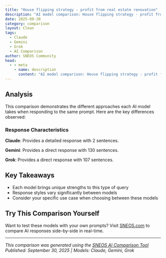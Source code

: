 ```yaml
---
title: "House flipping strategy - profit from real estate renovation"
description: "AI model comparison: House flipping strategy - profit from real estate renovation..."
date: 2025-09-30
category: comparison
layout: Clean
tags:
  - Claude
  - Gemini
  - Grok
  - AI Comparison
author: SNEOS Community
head:
  - - meta
    - name: description
      content: "AI model comparison: House flipping strategy - profit from real estate renovation..."
---
```


<ChatComparison
  title="House flipping strategy - profit from real estate renovation"
  prompt="House flipping strategy - profit from real estate renovation"
  :responses='{"Claude": "Here\u0027s a comprehensive house flipping strategy guide:\n\n## Market Research \u0026 Property Selection\n\n**Target Properties:**\n- Distressed properties 10-20% below market value\n- Structurally sound homes needing cosmetic updates\n- Properties in stable or improving neighborhoods\n- 3-4 bedroom homes (broader buyer appeal)\n\n**Key Metrics:**\n- **70% Rule**: Pay no more than 70% of ARV (After Repair Value) minus renovation costs\n- Example: $300k ARV - $50k repairs = $250k \u00D7 70% = $175k max purchase price\n\n## Financial Planning\n\n**Funding Options:**\n- Hard money loans (fast but expensive: 10-15% interest)\n- Private investors/partnerships\n- Cash purchases (best for speed and negotiation power)\n- Traditional mortgages (slower but cheaper)\n\n**Budget Breakdown:**\n- Purchase price: 60-70% of total investment\n- Renovation: 15-25%\n- Carrying costs: 5-10%\n- Profit margin: 15-20%\n\n## Renovation Strategy\n\n**High-Impact Updates:**\n- Kitchen: New cabinets, countertops, appliances\n- Bathrooms: Modern fixtures, vanities, tile\n- Flooring: Consistent throughout (luxury vinyl/hardwood)\n- Paint: Neutral colors, fresh throughout\n- Curb appeal: Landscaping, front door, exterior paint\n\n**Cost Control:**\n- Get 3\u002B contractor bids\n- Buy materials in bulk\n- Focus on cosmetic over structural changes\n- Stick to neutral, broad-appeal finishes\n\n## Timeline Management\n\n**Target: 3-6 months total**\n- Acquisition: 2-4 weeks\n- Renovation: 6-12 weeks\n- Marketing/Sale: 4-8 weeks\n\n## Risk Management\n\n**Common Pitfalls:**\n- Over-improving for the neighborhood\n- Unexpected structural issues\n- Market downturns during project\n- Permit delays\n\n**Mitigation Strategies:**\n- Thorough inspections before purchase\n- 20% contingency in renovation budget\n- Work with experienced contractors\n- Have exit strategies (rental, wholesale)\n\n## Tax Considerations\n\n- Flips are taxed as ordinary income (not capital gains)\n- Track all expenses for deductions\n- Consider forming an LLC\n- Consult with a tax professional\n\n**Success Keys:** Start small, build a reliable contractor network, know your local market intimately, and always have multiple exit strategies.\n\nWould you like me to elaborate on any specific aspect of the flipping process?", "Gemini": "Okay, let\u0027s break down the house flipping strategy, focusing on how to profit from real estate renovation. This is a complex topic with a lot of moving parts, but we\u0027ll cover the key aspects:\n\n**I. The Fundamentals of House Flipping**\n\n* **Definition:** Buying a property (typically distressed or undervalued), renovating it, and quickly reselling it for a profit.\n* **Key to Success:** Finding deals, managing costs, and completing the renovation within budget and timeframe.\n\n**II. The House Flipping Process: A Step-by-Step Guide**\n\n1. **Market Research \u0026 Analysis:**\n * **Target Market:** Define your ideal buyer. (Families? Young professionals? Retirees?) This will dictate renovation choices.\n * **Location, Location, Location:** Identify specific neighborhoods or areas with potential. Look for:\n * Up-and-coming areas (gentrification)\n * Strong school districts (if targeting families)\n * Areas with high demand and low inventory\n * Areas with a track record of successful flips\n * **Comparable Sales (Comps):** Research recent sales of similar renovated properties in the target area. This will help you estimate the After Repair Value (ARV).\n * **Market Trends:** Understand local real estate trends \u2013 rising prices, seasonality, buyer preferences.\n * **Zoning \u0026 Regulations:** Check local zoning laws and building codes to ensure your renovation plans are feasible.\n\n2. **Finding Potential Properties:**\n * **Real Estate Agents:** Build relationships with agents who specialize in distressed properties.\n * **Online Listings:** Zillow, Redfin, Realtor.com \u2013 use filters to find foreclosures, short sales, and properties listed below market value.\n * **Wholesalers:** Connect with wholesalers who find and contract properties, then assign the contract to you for a fee.\n * **Auctions:** Consider attending foreclosure auctions (but proceed with extreme caution).\n * **Direct Mail Marketing:** Send letters to homeowners in targeted areas who might be motivated to sell.\n * **Networking:** Talk to contractors, other investors, and people in the real estate industry.\n * **Driving for Dollars:** Literally drive around target neighborhoods looking for distressed properties. Look for signs of neglect (overgrown lawns, peeling paint, boarded-up windows).\n\n3. **Property Evaluation \u0026 Due Diligence:**\n * **Property Inspection:** Hire a professional inspector to thoroughly assess the property\u0027s condition (foundation, roof, plumbing, electrical, HVAC, pests). This is *critical* to identify potential hidden costs.\n * **Estimating Repair Costs:** Get multiple bids from reliable contractors for all necessary repairs and renovations. Be detailed and specific in your scope of work.\n * **Title Search:** Verify clear ownership and identify any liens or encumbrances on the property.\n * **Appraisal (Optional):** If getting financing, the lender will require an appraisal. You can also get a pre-purchase appraisal to validate the potential ARV.\n * **Environmental Assessment (Optional):** Consider if the property is old or in an industrial area.\n\n4. **Financing:**\n * **Cash:** The fastest and simplest option (if you have it). Offers more negotiating power.\n * **Hard Money Loans:** Short-term, high-interest loans specifically for real estate investing. Good for quick flips.\n * **Private Money Loans:** Loans from individuals or groups. Terms are negotiable.\n * **Lines of Credit (HELOC or other):** Good for funding smaller renovations.\n * **Partnerships:** Collaborate with other investors to pool resources.\n * **Mortgages:** Traditional mortgages may be difficult to obtain for distressed properties.\n * **BRRRR (Buy, Rehab, Rent, Refinance, Repeat):** A variation on the flipping model, where you rent out the property after renovation and then refinance to pull out your capital for the next project.\n\n5. **Negotiating and Closing the Deal:**\n * **Make a Competitive Offer:** Consider the condition of the property, repair costs, and your desired profit margin.\n * **Negotiate Effectively:** Be prepared to walk away if the seller is unwilling to negotiate reasonably.\n * **Closing Costs:** Factor in closing costs (title insurance, escrow fees, recording fees) when calculating your potential profit.\n\n6. **Renovation and Project Management:**\n * **Create a Detailed Scope of Work:** Outline all the repairs, renovations, and upgrades to be completed.\n * **Budget Management:** Track all expenses meticulously and stay within budget. Contingency funds are a must!\n * **Timeline Management:** Set a realistic timeline for the renovation and monitor progress closely. Delays can eat into your profits.\n * **Contractor Management:** Hire reliable and licensed contractors. Get written contracts and hold them accountable.\n * **Permits:** Obtain all necessary permits before starting any work.\n * **Prioritize Key Renovations:** Focus on renovations that will have the biggest impact on the ARV (kitchens, bathrooms, flooring, curb appeal).\n * **Quality Control:** Regularly inspect the work to ensure it meets your standards.\n * **Considerations:**\n * **Cosmetic vs. Structural:** Cosmetic renovations (paint, flooring, fixtures) are generally faster and cheaper, while structural repairs (foundation, roof, plumbing) can be more expensive and time-consuming.\n * **Return on Investment (ROI):** Not all renovations are created equal. Focus on renovations that will provide the highest ROI.\n\n7. **Staging and Marketing:**\n * **Curb Appeal:** Make a good first impression with landscaping, painting, and exterior repairs.\n * **Interior Staging:** Stage the property to showcase its potential and appeal to buyers.\n * **Professional Photography:** High-quality photos are essential for online marketing.\n * **Online Listings:** List the property on Zillow, Redfin, Realtor.com, and other real estate websites.\n * **Open Houses:** Host open houses to attract potential buyers.\n * **Marketing Materials:** Create brochures, flyers, and other marketing materials to promote the property.\n * **Pricing Strategy:** Price the property competitively based on comps and market conditions.\n\n8. **Selling the Property:**\n * **Work with a Real Estate Agent:** A good agent can help you market the property and negotiate offers.\n * **Negotiate Offers:** Be prepared to negotiate with potential buyers.\n * **Closing:** Complete the closing process and transfer ownership of the property.\n\n**III. Key Considerations for Renovation to Maximize Profit**\n\n* **Know Your Market:** The types of renovations that appeal to a luxury buyer are different from those that appeal to a first-time homebuyer.\n* **Kitchen and Bathrooms:** These are typically the most important rooms for buyers. Focus on updating cabinets, countertops, flooring, and fixtures. Consider a kitchen island or updated appliances.\n* **Flooring:** Replace worn or outdated flooring with new carpet, hardwood, laminate, or tile.\n* **Paint:** A fresh coat of paint can make a huge difference. Choose neutral colors that appeal to a wide range of buyers.\n* **Lighting:** Update light fixtures to brighten up the property and create a more modern look.\n* **Landscaping:** Improve curb appeal with landscaping, such as planting flowers, trimming shrubs, and mowing the lawn.\n* **Energy Efficiency:** Consider energy-efficient upgrades (windows, insulation, HVAC) to attract buyers and reduce utility costs.\n* **Smart Home Features:** Adding smart home features (smart thermostats, smart lighting) can appeal to tech-savvy buyers.\n* **Maximize Space:** Think about ways to reconfigure the layout to create more usable space (e.g., opening up walls, adding closets).\n* **Cost-Effective Upgrades:** Prioritize upgrades that will provide the biggest bang for your buck.\n\n**IV. Calculating Profit \u0026 Loss**\n\n* **After Repair Value (ARV):** The estimated value of the property after it has been renovated.\n* **Purchase Price:** The price you paid for the property.\n* **Renovation Costs:** All expenses associated with the renovation (materials, labor, permits).\n* **Holding Costs:** Expenses incurred while you own the property (mortgage interest, property taxes, insurance, utilities).\n* **Selling Costs:** Expenses associated with selling the property (real estate agent commissions, closing costs).\n* **Profit = ARV - (Purchase Price \u002B Renovation Costs \u002B Holding Costs \u002B Selling Costs)**\n* **Return on Investment (ROI) = (Profit / Total Investment) x 100%**\n\n**V. Common Pitfalls to Avoid**\n\n* **Overpaying for the Property:** Don\u0027t get caught up in a bidding war.\n* **Underestimating Repair Costs:** Be conservative in your estimates.\n* **Poor Project Management:** Stay organized and on top of the renovation.\n* **Hiring Unreliable Contractors:** Vet contractors carefully and get written contracts.\n* **Making Unnecessary Upgrades:** Focus on renovations that will increase the ARV.\n* **Ignoring Market Trends:** Stay informed about what buyers are looking for.\n* **Holding the Property Too Long:** Time is money. Minimize holding costs by completing the renovation quickly.\n* **Failing to Stage Properly:** Staging can make a big difference in how buyers perceive the property.\n* **Over-Improving:** Don\u0027t spend more on renovations than you can recoup in the sale price.\n* **Neglecting Due Diligence:** Always conduct thorough due diligence before purchasing a property.\n\n**VI. Tips for Success**\n\n* **Build a Strong Team:** Surround yourself with experienced professionals (real estate agents, contractors, inspectors, lenders).\n* **Network:** Connect with other investors and learn from their experiences.\n* **Educate Yourself:** Stay up-to-date on market trends and renovation techniques.\n* **Be Patient:** Finding the right property and completing the renovation can take time.\n* **Be Disciplined:** Stick to your budget and timeline.\n* **Focus on Value:** Provide buyers with a renovated property that offers good value for their money.\n* **Start Small:** Begin with smaller, less complex projects to gain experience.\n* **Learn from Your Mistakes:** Every flip is a learning opportunity.\n\n**VII. Ethical Considerations**\n\n* **Transparency:** Be honest and upfront with buyers about the property\u0027s history and condition.\n* **Safety:** Ensure that all renovations are completed to code and meet safety standards.\n* **Community Impact:** Consider the impact of your renovation on the surrounding neighborhood. Don\u0027t contribute to gentrification that displaces existing residents.\n\n**In summary, house flipping is a business that requires careful planning, execution, and risk management. By following these steps and avoiding common pitfalls, you can increase your chances of success and profit from real estate renovation.** Remember to adapt this strategy to your local market and personal circumstances. Good luck!\n", "Grok": "House flipping is a real estate investment strategy where an investor purchases a property, renovates or improves it, and then sells it at a higher price to generate a profit. When done correctly, house flipping can be a lucrative endeavor, but it also comes with significant risks and challenges. Below is a detailed strategy for profiting from real estate renovation through house flipping:\n\n---\n\n### 1. Research the Market\nBefore diving into house flipping, thorough market research is essential to ensure profitability.\n\n- **Identify Target Areas**: Look for neighborhoods with high demand for renovated homes, appreciating property values, and a shortage of move-in-ready houses. Emerging or gentrifying areas often present good opportunities.\n- **Analyze Comparable Sales (Comps)**: Study recent sales of similar properties in the area to determine the potential after-repair value (ARV) of the home. This helps estimate how much you can sell the property for after renovations.\n- **Understand Buyer Preferences**: Research what buyers in the area are looking for (e.g., open floor plans, modern kitchens, or energy-efficient features) to guide your renovation decisions.\n- **Assess Competition**: Check how many other flipped or renovated homes are on the market to ensure there\u2019s enough demand for yours.\n\n---\n\n### 2. Secure Financing\nFlipping houses requires significant upfront capital for purchasing properties, renovations, and carrying costs. Explore funding options:\n\n- **Cash or Savings**: If you have the funds, using cash can save on interest and make you a more attractive buyer with quicker closings.\n- **Hard Money Loans**: These short-term loans are popular among flippers due to their speed and flexibility, though they come with higher interest rates.\n- **Private Lenders**: Partner with individuals or investors willing to fund your project in exchange for a share of the profits or interest.\n- **Conventional Loans or Lines of Credit**: Some flippers use traditional mortgages or home equity lines of credit (HELOCs) for funding, though these may have stricter requirements.\n- **Partnerships**: Team up with others who can provide capital while you handle the project management or renovations.\n\n**Tip**: Account for loan interest, closing costs, and holding costs (mortgage payments, taxes, insurance, utilities) in your budget.\n\n---\n\n### 3. Find the Right Property\nNot every property is a good candidate for flipping. Look for homes that can be purchased below market value and have the potential for value-add renovations.\n\n- **Distressed Properties**: Target foreclosures, short sales, bank-owned homes (REOs), or properties sold at auctions. These are often priced lower due to their condition or urgent sale needs.\n- **\u201CFixer-Uppers\u201D**: Seek homes that need cosmetic updates or minor structural repairs but are in otherwise good locations.\n- **Motivated Sellers**: Look for owners eager to sell due to financial distress, divorce, relocation, or inherited properties they don\u2019t want to maintain.\n- **Use the 70% Rule**: A general guideline for flippers is to buy a property for no more than 70% of its ARV, minus the estimated repair costs. This helps ensure a profit margin.\n - Example: If ARV is $300,000 and repairs cost $50,000, aim to buy for no more than $160,000 (70% of $300,000 = $210,000 - $50,000 = $160,000).\n\n**Where to Look**: Use real estate platforms (e.g., Zillow, Redfin), MLS listings, wholesalers, local auctions, or network with real estate agents who specialize in distressed properties.\n\n---\n\n### 4. Budget and Plan Renovations\nA well-executed renovation plan is critical to staying on budget and maximizing profit.\n\n- **Estimate Repair Costs**: Inspect the property thoroughly (consider hiring a professional inspector) to identify all needed repairs. Get multiple contractor quotes for accurate cost estimates.\n- **Focus on High-ROI Updates**: Prioritize renovations that add the most value relative to cost, such as:\n - Kitchen and bathroom remodels (new countertops, cabinets, fixtures).\n - Flooring (hardwood or laminate over dated carpet).\n - Fresh paint (neutral colors appeal to a wider audience).\n - Curb appeal (landscaping, new exterior paint, or a modern front door).\n - Minor structural fixes (e.g., roof repairs if necessary).\n- **Avoid Over-Improving**: Don\u2019t add luxury features that exceed the neighborhood\u2019s price range (e.g., a $50,000 gourmet kitchen in a $200,000 home). Match the quality of renovations to the area\u2019s standards.\n- **Set a Contingency Fund**: Allocate 10-20% of your renovation budget for unexpected issues (e.g., plumbing or electrical problems).\n\n---\n\n### 5. Assemble a Reliable Team\nFlipping often requires a team of professionals to execute the project efficiently.\n\n- **Real Estate Agent**: A knowledgeable agent can help you find deals and sell the property quickly after renovations.\n- **Contractors**: Hire licensed, insured, and experienced contractors for major repairs. Verify references and past work.\n- **Home Inspector**: Use an inspector to uncover hidden issues before buying or selling.\n- **Accountant or Financial Advisor**: Keep track of expenses, taxes, and profits to ensure you\u2019re maximizing returns.\n- **Attorney**: For legal matters like contracts, liens, or title issues.\n\n**Tip**: Build long-term relationships with contractors and other team members to streamline future projects.\n\n---\n\n### 6. Manage the Renovation Process\nEffective project management ensures renovations are completed on time and within budget.\n\n- **Create a Timeline**: Set a realistic schedule for each phase of the renovation. Delays can increase holding costs and eat into profits.\n- **Obtain Permits**: Ensure all work complies with local building codes and obtain necessary permits to avoid fines or delays when selling.\n- **Oversee Work**: Regularly check on contractors to ensure quality and adherence to the plan. Don\u2019t pay for work until it\u2019s satisfactorily completed.\n- **Document Progress**: Keep detailed records of expenses, contracts, and before-and-after photos for your records and marketing purposes.\n\n---\n\n### 7. Stage and Market the Property\nOnce renovations are complete, prepare the home for sale to attract buyers and maximize profit.\n\n- **Stage the Home**: Hire a professional stager or use affordable staging techniques to make the home appealing. Highlight key upgrades and create a move-in-ready feel.\n- **Price Strategically**: Work with your real estate agent to set a competitive price based on comps and market conditions. A well-priced home can sell faster, reducing holding costs.\n- **Market Effectively**: Use high-quality photos, virtual tours, and compelling descriptions in listings. Highlight the renovations and unique features. Leverage social media, open houses, and real estate platforms to reach potential buyers.\n- **Time the Sale**: List the property during peak buying seasons (often spring or summer) for faster sales, unless local market trends suggest otherwise.\n\n---\n\n### 8. Calculate Profit and Reinvest\nAfter selling the property, review your financials to evaluate the project\u2019s success.\n\n- **Calculate Profit**: Subtract all costs (purchase price, renovation costs, holding costs, selling costs, taxes, and fees) from the sale price to determine your net profit.\n - Example: Sale Price: $300,000 | Total Costs: $220,000 | Profit: $80,000\n- **Pay Taxes**: Be aware of capital gains taxes if you hold the property for less than a year (short-term gains are taxed at a higher rate). Consult an accountant for tax strategies.\n- **Reinvest**: Use profits to fund your next flip or diversify into other real estate investments like rental properties.\n\n---\n\n### Risks and Challenges to Mitigate\nHouse flipping isn\u2019t without risks. Be prepared for the following:\n- **Overestimating ARV**: If the market shifts or comps are inaccurate, you may not sell for as much as expected.\n- **Underestimating Costs**: Unexpected repairs or contractor issues can balloon your budget.\n- **Market Downturns**: A slow or declining market can leave you holding the property longer, increasing costs.\n- **Financing Issues**: High interest rates or difficulty securing loans can strain your cash flow.\n- **Time Commitment**: Flipping requires significant time and effort, especially if managing renovations yourself.\n\n**Mitigation Tips**: Start with smaller, manageable projects to gain experience. Build a cash reserve for emergencies. Always have an exit strategy (e.g., renting the property if it doesn\u2019t sell).\n\n---\n\n### Key Financial Metrics for Success\n- **After-Repair Value (ARV)**: The estimated market value of the home after renovations.\n- **Return on Investment (ROI)**: (Profit / Total Investment) x 100. Aim for at least 10-20% ROI per flip.\n- **Holding Costs**: Ongoing expenses (mortgage, taxes, utilities) while you own the property. Minimize by flipping quickly (ideally 3-6 months).\n- **Profit Margin**: Ensure a buffer of 15-20% of ARV after all costs to account for market fluctuations or unexpected expenses.\n\n---\n\n### Why House Flipping Can Be Profitable\n- **Value-Add Opportunity**: Renovations can significantly increase a property\u2019s value, often more than the cost of the upgrades.\n- **Speed of Returns**: Unlike rentals, flipping provides a quicker return on investment if done efficiently.\n- **Market Trends**: In areas with high demand and low inventory, flipped homes often sell fast at premium prices.\n\n---\n\nBy following a disciplined approach, conducting thorough due diligence, and managing risks, house flipping can be a profitable real estate strategy. Start small, learn from each project, and scale up as you gain experience and confidence. If you\u2019re new to flipping, consider partnering with an experienced investor or taking courses on real estate investing to build your skills."}' 
  published-date="16:27"
/>

## Analysis

This comparison demonstrates the different approaches each AI model takes when responding to the same prompt. Here are the key differences observed:

### Response Characteristics

**Claude**: Provides a detailed response with 2 sentences. 

**Gemini**: Provides a direct response with 130 sentences. 

**Grok**: Provides a direct response with 107 sentences. 

## Key Takeaways

- Each model brings unique strengths to this type of query
- Response styles vary significantly between models
- Consider your specific use case when choosing between these models

## Try This Comparison Yourself

Want to test these models with your own prompts? Visit [SNEOS.com](https://sneos.com) to compare AI responses side-by-side in real-time.

---

*This comparison was generated using the [SNEOS AI Comparison Tool](https://sneos.com)*
*Published: September 30, 2025 | Models: Claude, Gemini, Grok*
